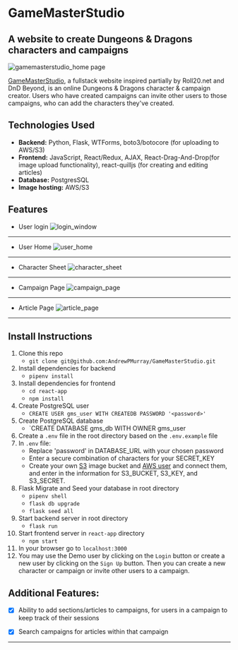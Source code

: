 # GameMasterStudio
## A website to create Dungeons & Dragons characters and campaigns

![gamemasterstudio_home page](https://user-images.githubusercontent.com/92741849/159765489-b1d8cac2-d29f-469b-8ffc-f0a791cf182d.png)



[GameMasterStudio](https://gamemasterstudio.herokuapp.com/), a fullstack website inspired partially by Roll20.net and DnD Beyond, is an online Dungeons & Dragons character & campaign creator. Users who have created campaigns can invite other users to those campaigns, who can add the characters they've created.

## Technologies Used

 - **Backend:** Python, Flask, WTForms, boto3/botocore (for uploading to AWS/S3)
 - **Frontend:** JavaScript, React/Redux, AJAX, React-Drag-And-Drop(for image upload functionality), react-quilljs (for creating and editing articles)
 - **Database:** PostgresSQL
 - **Image hosting:** AWS/S3

## Features

 - User login
 ![login_window](https://user-images.githubusercontent.com/92741849/159521299-68dd8609-d687-4ded-8540-b4535a6d2262.png)
 -----------------------------
 - User Home
 ![user_home](https://user-images.githubusercontent.com/92741849/159521570-1015980f-edda-41fd-96a5-eb7fe62b7880.png)
 -----------------------------
 - Character Sheet
 ![character_sheet](https://user-images.githubusercontent.com/92741849/159521980-05178918-c7ba-4113-992e-c2e5de771725.png)
 -----------------------------
 - Campaign Page
 ![campaign_page](https://user-images.githubusercontent.com/92741849/159986244-efa2f67d-7c36-4e0d-9eca-00b23a5c8673.png)
 -----------------------------
 - Article Page
 ![article_page](https://user-images.githubusercontent.com/92741849/159986403-103bafe7-fcd3-488d-aa9d-f146f2cd52c3.png)
 -----------------------------

## Install Instructions

 1. Clone this repo
	 - `git clone git@github.com:AndrewPMurray/GameMasterStudio.git`
 2. Install dependencies for backend 
	 - `pipenv install`
 3. Install dependencies for frontend
	 - `cd react-app`
	 - `npm install`
 4. Create PostgreSQL user
	 - `CREATE USER gms_user WITH CREATEDB PASSWORD '<password>'`
 5. Create PostgreSQL database
	 - `CREATE DATABASE gms_db WITH OWNER gms_user
6. Create a `.env` file in the root directory based on the `.env.example` file
7. In `.env` file:
	- Replace 'password' in DATABASE_URL with your chosen password
	- Enter a secure combination of characters for your SECRET_KEY
	- Create your own [S3](https://s3.console.aws.amazon.com/s3/home?region=us-east-1) image bucket and [AWS user](https://console.aws.amazon.com/iam/home?#/users) and connect them, and enter in the information for S3_BUCKET, S3_KEY, and S3_SECRET. 
8. Flask Migrate and Seed your database in root directory
	- `pipenv shell`
	- `flask db upgrade`
	- `flask seed all`
9. Start backend server in root directory
	- `flask run`
10. Start frontend server in `react-app` directory
	- `npm start`
11. In your browser go to `localhost:3000`
12. You may use the Demo user by clicking on the `Login` button or create a new user by clicking on the `Sign Up` button. Then you can create a new character or campaign or invite other users to a campaign.

## Additional Features:

- [X] Ability to add sections/articles to campaigns, for users in a campaign to keep track of their sessions
- [X] Search campaigns for articles within that campaign


---------------------
